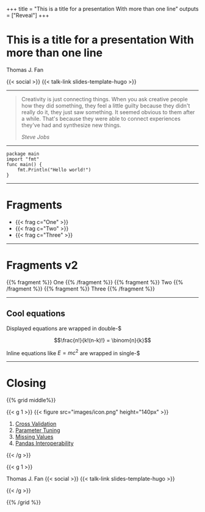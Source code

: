 +++
title = "This is a title for a presentation With more than one line"
outputs = ["Reveal"]
+++

# This is a title for a presentation With more than one line
Thomas J. Fan

{{< social >}}
{{< talk-link slides-template-hugo >}}

---

> Creativity is just connecting things. When you ask creative people how they did something,
> they feel a little guilty because they didn't really do it, they just saw something.
> It seemed obvious to them after a while. That's because they were able to connect
> experiences they've had and synthesize new things.
>
> <cite>Steve Jobs</cite>

---

```go{1|2|3-5}
package main
import "fmt"
func main() {
    fmt.Println("Hello world!")
}
```

---

# Fragments

- {{< frag c="One" >}}
- {{< frag c="Two" >}}
- {{< frag c="Three" >}}

---

# Fragments v2

{{% fragment %}} One {{% /fragment %}}
{{% fragment %}} Two {{% /fragment %}}
{{% fragment %}} Three {{% /fragment %}}

---

## Cool equations

Displayed equations are wrapped in double-\$

$$\frac{n!}{k!(n-k)!} = \binom{n}{k}$$

Inline equations like $E=mc^2$ are wrapped in single-\$

---

# Closing

{{% grid middle%}}

{{< g 1 >}}
{{< figure src="images/icon.png" height="140px" >}}
1. [Cross Validation](#validation)
1. [Parameter Tuning](#parameter-tuning)
1. [Missing Values](#missing-values)
1. [Pandas Interoperability](#pandas)

{{< /g >}}

{{< g 1 >}}

Thomas J. Fan
{{< social >}}
{{< talk-link slides-template-hugo >}}

{{< /g >}}

{{% /grid %}}
